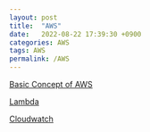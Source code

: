 ```yaml
---
layout: post
title:  "AWS"
date:   2022-08-22 17:39:30 +0900
categories: AWS
tags: AWS
permalink: /AWS
---
```



[Basic Concept of AWS](/AWS/AWS-concept)

[Lambda](/AWS/lambda)

[Cloudwatch](/AWS/Cloudwatch)